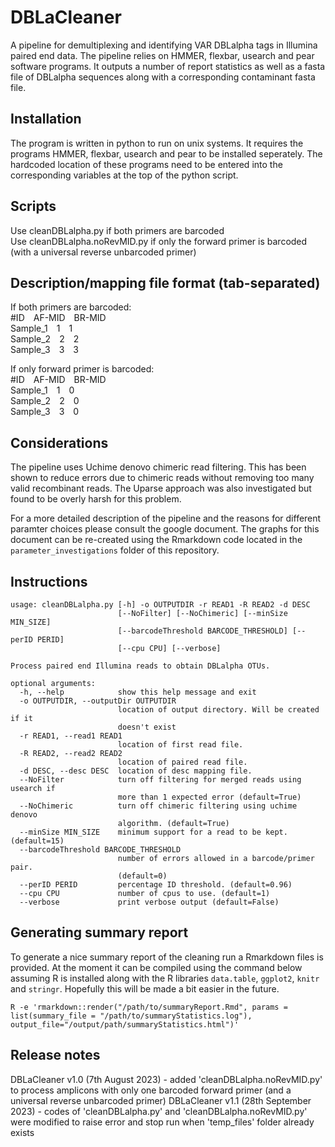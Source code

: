 # DBLaCleaner
A pipeline for demultiplexing and identifying VAR DBLalpha tags in Illumina paired end data. The pipeline relies on HMMER, flexbar, usearch and pear software programs. It outputs a number of report statistics as well as a fasta file of DBLalpha sequences along with a corresponding contaminant fasta file.

## Installation
The program is written in python to run on unix systems. It requires the programs HMMER, flexbar, usearch and pear to be installed seperately. The hardcoded location of these programs need to be entered into the corresponding variables at the top of the python script.

## Scripts
Use cleanDBLalpha.py if both primers are barcoded<br />
Use cleanDBLalpha.noRevMID.py if only the forward primer is barcoded (with a universal reverse unbarcoded primer)

## Description/mapping file format (tab-separated)

If both primers are barcoded:<br />
#ID&emsp;AF-MID&emsp;BR-MID<br />
Sample_1&emsp;1&emsp;1<br />
Sample_2&emsp;2&emsp;2<br />
Sample_3&emsp;3&emsp;3<br />

If only forward primer is barcoded:<br />
#ID&emsp;AF-MID&emsp;BR-MID<br />
Sample_1&emsp;1&emsp;0<br />
Sample_2&emsp;2&emsp;0<br />
Sample_3&emsp;3&emsp;0<br />

## Considerations
The pipeline uses Uchime denovo chimeric read filtering. This has been shown to reduce errors due to chimeric reads without removing too many valid recombinant reads. The Uparse approach was also investigated but found to be overly harsh for this problem. 

For a more detailed description of the pipeline and the reasons for different paramter choices please consult the google document. The graphs for this document can be re-created using the Rmarkdown code located in the `parameter_investigations` folder of this repository.

## Instructions
```
usage: cleanDBLalpha.py [-h] -o OUTPUTDIR -r READ1 -R READ2 -d DESC
                        [--NoFilter] [--NoChimeric] [--minSize MIN_SIZE]
                        [--barcodeThreshold BARCODE_THRESHOLD] [--perID PERID]
                        [--cpu CPU] [--verbose]

Process paired end Illumina reads to obtain DBLalpha OTUs.

optional arguments:
  -h, --help            show this help message and exit
  -o OUTPUTDIR, --outputDir OUTPUTDIR
                        location of output directory. Will be created if it
                        doesn't exist
  -r READ1, --read1 READ1
                        location of first read file.
  -R READ2, --read2 READ2
                        location of paired read file.
  -d DESC, --desc DESC  location of desc mapping file.
  --NoFilter            turn off filtering for merged reads using usearch if
                        more than 1 expected error (default=True)
  --NoChimeric          turn off chimeric filtering using uchime denovo
                        algorithm. (default=True)
  --minSize MIN_SIZE    minimum support for a read to be kept. (default=15)
  --barcodeThreshold BARCODE_THRESHOLD
                        number of errors allowed in a barcode/primer pair.
                        (default=0)
  --perID PERID         percentage ID threshold. (default=0.96)
  --cpu CPU             number of cpus to use. (default=1)
  --verbose             print verbose output (default=False)
```
## Generating summary report
To generate a nice summary report of the cleaning run a Rmarkdown files is provided. At the moment it can be compiled using the command below assuming R is installed along with the R libraries `data.table`, `ggplot2`, `knitr` and `stringr`. Hopefully this will be made a bit easier in the future.

```
R -e 'rmarkdown::render("/path/to/summaryReport.Rmd", params = list(summary_file = "/path/to/summaryStatistics.log"), output_file="/output/path/summaryStatistics.html")'
```

## Release notes
DBLaCleaner v1.0 (7th August 2023) - added 'cleanDBLalpha.noRevMID.py' to process amplicons with only one barcoded forward primer (and a universal reverse unbarcoded primer)
DBLaCleaner v1.1 (28th September 2023) - codes of 'cleanDBLalpha.py' and 'cleanDBLalpha.noRevMID.py' were modified to raise error and stop run when 'temp_files' folder already exists

